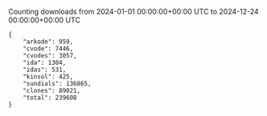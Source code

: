 
Counting downloads from 2024-01-01 00:00:00+00:00 UTC to 2024-12-24 00:00:00+00:00 UTC

```
{
    "arkode": 959,
    "cvode": 7446,
    "cvodes": 3057,
    "ida": 1304,
    "idas": 531,
    "kinsol": 425,
    "sundials": 136865,
    "clones": 89021,
    "total": 239608
}
```
